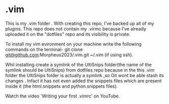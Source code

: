 # .vim
This is my .vim folder . With creating this repo, I've backed up all of my plugins. This repo does not contain my .virmc 
because I've already uploaded it on the "dotfiles" repo and its visibility is private.

To install my vim evironment on your machine write the following commands on the terminal-
git clone git@github.com:Morpheus2023/.vim.git ~/.vim (if using ssh). 

Whil installing create a symlink of the UltiSnips folder(the name of the symlink should be UltiSnips) from dotfiles repo because in the this .vim folder the UltiSnips folder is actually a symlink ,so Git wont be able stash its changes . Infact it has not even added the snippets files which are present inside it (the html.snippets and python.snippets files).

Watch the video 'Writing your first .vimrc' on YouTube.
